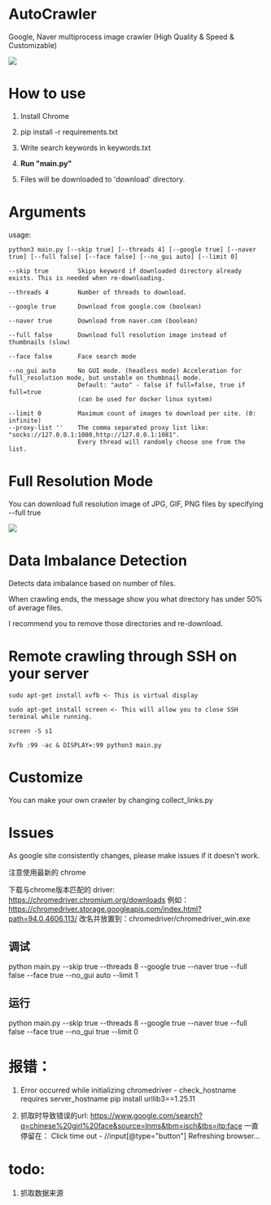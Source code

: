 # AutoCrawler
Google, Naver multiprocess image crawler (High Quality & Speed & Customizable)

![](docs/animation.gif)

# How to use

1. Install Chrome

2. pip install -r requirements.txt

3. Write search keywords in keywords.txt

4. **Run "main.py"**

5. Files will be downloaded to 'download' directory.


# Arguments
usage:
```
python3 main.py [--skip true] [--threads 4] [--google true] [--naver true] [--full false] [--face false] [--no_gui auto] [--limit 0]
```

```
--skip true        Skips keyword if downloaded directory already exists. This is needed when re-downloading.

--threads 4        Number of threads to download.

--google true      Download from google.com (boolean)

--naver true       Download from naver.com (boolean)

--full false       Download full resolution image instead of thumbnails (slow)

--face false       Face search mode

--no_gui auto      No GUI mode. (headless mode) Acceleration for full_resolution mode, but unstable on thumbnail mode.
                   Default: "auto" - false if full=false, true if full=true
                   (can be used for docker linux system)
                   
--limit 0          Maximum count of images to download per site. (0: infinite)
--proxy-list ''    The comma separated proxy list like: "socks://127.0.0.1:1080,http://127.0.0.1:1081".
                   Every thread will randomly choose one from the list.
```


# Full Resolution Mode

You can download full resolution image of JPG, GIF, PNG files by specifying --full true

![](docs/full.gif)



# Data Imbalance Detection

Detects data imbalance based on number of files.

When crawling ends, the message show you what directory has under 50% of average files.

I recommend you to remove those directories and re-download.


# Remote crawling through SSH on your server

```
sudo apt-get install xvfb <- This is virtual display

sudo apt-get install screen <- This will allow you to close SSH terminal while running.

screen -S s1

Xvfb :99 -ac & DISPLAY=:99 python3 main.py
```

# Customize

You can make your own crawler by changing collect_links.py

# Issues

As google site consistently changes, please make issues if it doesn't work.

注意使用最新的 chrome

下载与chrome版本匹配的 driver:
https://chromedriver.chromium.org/downloads
例如：
https://chromedriver.storage.googleapis.com/index.html?path=94.0.4606.113/
改名并放置到：chromedriver/chromedriver_win.exe

## 调试
python main.py --skip true --threads 8 --google true --naver true --full false --face true --no_gui auto --limit 1
## 运行
python main.py --skip true --threads 8 --google true --naver true --full false --face true --no_gui true --limit 0

# 报错：

1. Error occurred while initializing chromedriver - check_hostname requires server_hostname
    pip install urllib3==1.25.11

2. 抓取时导致错误的url:
    https://www.google.com/search?q=chinese%20girl%20face&source=lnms&tbm=isch&tbs=itp:face
    一直停留在：
    Click time out - //input[@type="button"]
    Refreshing browser...

# todo:

1. 抓取数据来源
